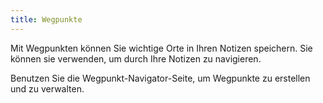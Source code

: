 ```yaml
---
title: Wegpunkte
---
```


Mit Wegpunkten können Sie wichtige Orte in Ihren Notizen speichern. Sie können sie verwenden, um durch Ihre Notizen zu navigieren.

Benutzen Sie die Wegpunkt-Navigator-Seite, um Wegpunkte zu erstellen und zu verwalten.
